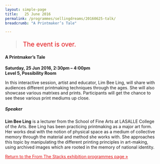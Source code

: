 ```yaml
---
layout: simple-page
title:   25 June 2016
permalink: /programmes/sellingdreams/20160625-talk/
breadcrumb: "A Printmaker’s Tale"

---
```


<blockquote style="color: #E21216; font-size: 150%;">The event is over.</blockquote>

#### A Printmaker’s Tale

__Saturday, 25 Jun 2016, 2:30pm – 4:00pm__<br>
__Level 5, Possibility Room__

In this interactive session, artist and educator, Lim Bee Ling, will share with audiences different printmaking techniques through the ages. She will also showcase various matrixes and prints. Participants will get the chance to see these various print mediums up close.

##### Speaker
__Lim Bee Ling__ is a lecturer from the School of Fine Arts at LASALLE College of the Arts. Bee Ling has been practicing printmaking as a major art form. Her works deal with the notion of physical space as a medium of collective memory through the material and method she works with. She approaches this topic by manipulating the different printing principles in art-making, using archived images which are rooted in the memory of national identity.

<a href="/exhibitions/past-exhibitions/fromthestacks/programmes/" style="color:#E21216;">Return to the From The Stacks exhibition programmes page &#187;</a>